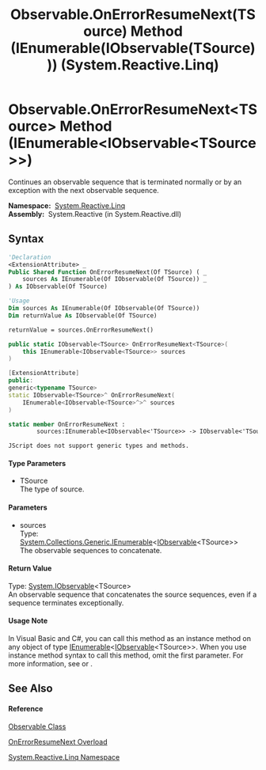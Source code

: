﻿---
title: Observable.OnErrorResumeNext(TSource) Method (IEnumerable(IObservable(TSource))) (System.Reactive.Linq)
TOCTitle: OnErrorResumeNext(TSource) Method (IEnumerable(IObservable(TSource)))
ms:assetid: M:System.Reactive.Linq.Observable.OnErrorResumeNext``1(System.Collections.Generic.IEnumerable{System.IObservable{``0}})
ms:mtpsurl: https://msdn.microsoft.com/en-us/library/Hh211889(v=VS.103)
ms:contentKeyID: 36069334
ms.date: 06/28/2011
mtps_version: v=VS.103
dev_langs:
- vb
- csharp
- c++
- fsharp
- jscript
---

# Observable.OnErrorResumeNext\<TSource\> Method (IEnumerable\<IObservable\<TSource\>\>)

Continues an observable sequence that is terminated normally or by an exception with the next observable sequence.

**Namespace:**  [System.Reactive.Linq](hh211929\(v=vs.103\).md)  
**Assembly:**  System.Reactive (in System.Reactive.dll)

## Syntax

``` vb
'Declaration
<ExtensionAttribute> _
Public Shared Function OnErrorResumeNext(Of TSource) ( _
    sources As IEnumerable(Of IObservable(Of TSource)) _
) As IObservable(Of TSource)
```

``` vb
'Usage
Dim sources As IEnumerable(Of IObservable(Of TSource))
Dim returnValue As IObservable(Of TSource)

returnValue = sources.OnErrorResumeNext()
```

``` csharp
public static IObservable<TSource> OnErrorResumeNext<TSource>(
    this IEnumerable<IObservable<TSource>> sources
)
```

``` c++
[ExtensionAttribute]
public:
generic<typename TSource>
static IObservable<TSource>^ OnErrorResumeNext(
    IEnumerable<IObservable<TSource>^>^ sources
)
```

``` fsharp
static member OnErrorResumeNext : 
        sources:IEnumerable<IObservable<'TSource>> -> IObservable<'TSource> 
```

``` jscript
JScript does not support generic types and methods.
```

#### Type Parameters

  - TSource  
    The type of source.

#### Parameters

  - sources  
    Type: [System.Collections.Generic.IEnumerable](https://msdn.microsoft.com/en-us/library/9eekhta0)\<[IObservable](https://msdn.microsoft.com/en-us/library/Dd990377)\<TSource\>\>  
    The observable sequences to concatenate.  

#### Return Value

Type: [System.IObservable](https://msdn.microsoft.com/en-us/library/Dd990377)\<TSource\>  
An observable sequence that concatenates the source sequences, even if a sequence terminates exceptionally.  

#### Usage Note

In Visual Basic and C\#, you can call this method as an instance method on any object of type [IEnumerable](https://msdn.microsoft.com/en-us/library/9eekhta0)\<[IObservable](https://msdn.microsoft.com/en-us/library/Dd990377)\<TSource\>\>. When you use instance method syntax to call this method, omit the first parameter. For more information, see [](https://msdn.microsoft.com/en-us/library/Bb384936) or [](https://msdn.microsoft.com/en-us/library/Bb383977).

## See Also

#### Reference

[Observable Class](hh244252\(v=vs.103\).md)

[OnErrorResumeNext Overload](hh211833\(v=vs.103\).md)

[System.Reactive.Linq Namespace](hh211929\(v=vs.103\).md)


